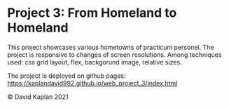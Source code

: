 # Project 3: From Homeland to Homeland

This project showcases various hometowns of practicum personel.
The project is responsive to changes of screen resolutions.
Among techniques used: css grid layout, flex, backgorund image, relative sizes.
  
The project is deployed on github pages: 
https://kaplandavid992.github.io/web_project_3/index.html

© David Kaplan 2021
